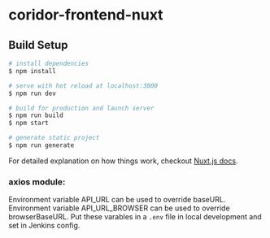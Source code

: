 # coridor-frontend-nuxt

## Build Setup

``` bash
# install dependencies
$ npm install

# serve with hot reload at localhost:3000
$ npm run dev

# build for production and launch server
$ npm run build
$ npm start

# generate static project
$ npm run generate
```

For detailed explanation on how things work, checkout [Nuxt.js docs](https://nuxtjs.org).

### axios module:
Environment variable API_URL can be used to override baseURL.
Environment variable API_URL_BROWSER can be used to override browserBaseURL.
Put these varables in a `.env` file in local development and set in Jenkins config.